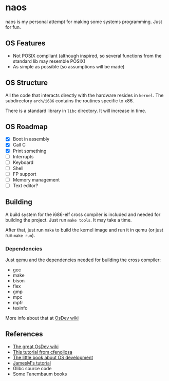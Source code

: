 # naos

naos is my personal attempt for making some systems programming. Just for fun.


## OS Features
* Not POSIX compliant (although inspired, so several functions from the standard lib may resemble POSIX)
* As simple as possible (so assumptions will be made)

## OS Structure
All the code that interacts directly with the hardware resides in `kernel`. The subdirectory `arch/i686` contains the routines specific to x86.

There is a standard library in `libc` directory. It will increase in time.

## OS Roadmap
- [x] Boot in assembly
- [x] Call C
- [x] Print something
- [ ] Interrupts
- [ ] Keyboard
- [ ] Shell
- [ ] FP support
- [ ] Memory management
- [ ] Text editor?

## Building
A build system for the i686-elf cross compiler is included and needed for building the project. Just run `make tools`. It may take a time.

After that, just run `make` to build the kernel image and run it in qemu (or just run `make run`).

### Dependencies
Just qemu and the dependencies needed for building the cross compiler:
* gcc
* make
* bison
* flex
* gmp
* mpc
* mpfr
* texinfo

More info about that at [OsDev wiki](https://wiki.osdev.org/GCC_Cross-Compiler#Installing_Dependencies)

## References
* [The great OsDev wiki](https://wiki.osdev.org)
* [This tutorial from cfenollosa](https://github.com/cfenollosa/os-tutorial)
* [The little book about OS development](https://littleosbook.github.io/)
* [JamesM's tutorial](https://web.archive.org/web/20160412174753/http://www.jamesmolloy.co.uk/tutorial_html/index.html)
* Glibc source code
* Some Tanembaum books
